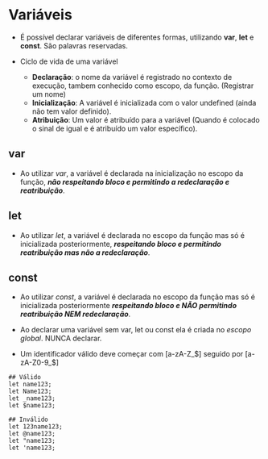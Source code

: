 # Variáveis

- É possível declarar variáveis de diferentes formas, utilizando **var**, **let** e **const**. São palavras reservadas.
  
- Ciclo de vida de uma variável
  - **Declaração**: o nome da variável é registrado no contexto de execução, tambem conhecido como escopo, da função. (Registrar um nome)
  - **Inicialização**: A variável é inicializada com o valor undefined (ainda não tem valor definido). 
  - **Atribuição**: Um valor é atribuído para a variável (Quando é colocado o sinal de igual e é atribuído um valor específico).

## var
- Ao utilizar *var*, a variável é declarada na inicialização no escopo da função, ***não respeitando bloco e permitindo a redeclaração e reatribuição***.

## let
- Ao utilizar *let*, a variável é declarada no escopo da função mas só é inicializada posteriormente, ***respeitando bloco e permitindo reatribuição mas não a redeclaração***.

## const 
- Ao utilizar *const*, a variável é declarada no escopo da função mas só é inicializada posteriormente ***respeitando bloco e NÃO permitindo reatribuição NEM redeclaração***. 

- Ao declarar uma variável sem var, let ou const ela é criada no *escopo global*. NUNCA declarar.

- Um identificador válido deve começar com [a-zA-Z_\$] seguido por [a-zA-Z0-9_\$]
```
## Válido
let name123;
let Name123;
let _name123;
let $name123;

## Inválido
let 123name123;
let @name123;
let "name123;
let 'name123;
```